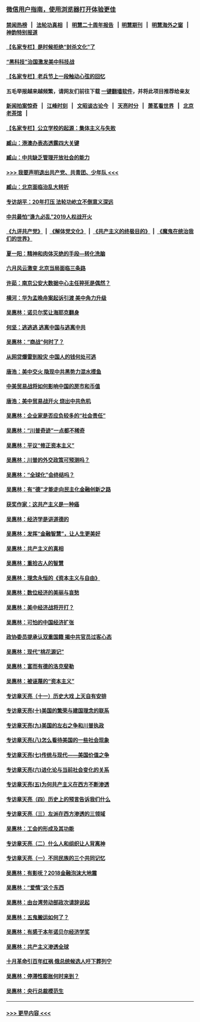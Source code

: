 ### [微信用户指南，使用浏览器打开体验更佳](https://github.com/gfw-breaker/banned-news1/blob/master/indexes/wechat-guide.md?t=0)
#### [禁闻热榜](热点新闻.md?t=0)  &nbsp;&nbsp;|&nbsp;&nbsp; [法轮功真相](https://github.com/gfw-breaker/truth/blob/master/README.md?t=0) &nbsp;&nbsp;|&nbsp;&nbsp; [明慧二十周年报告](https://github.com/gfw-breaker/mh-reports/blob/master/README.md?t=0) &nbsp;&nbsp;|&nbsp;&nbsp;[明慧期刊](https://github.com/gfw-breaker/mh-qikan) &nbsp;&nbsp;|&nbsp;&nbsp; [明慧海外之窗](https://github.com/gfw-breaker/mh-news/blob/master/README.md?t=0) &nbsp;&nbsp;|&nbsp;&nbsp; [神韵特别报道](https://github.com/gfw-breaker/mh-news/blob/master/shenyun.md?t=0)
#### [【名家专栏】是时候拒绝“封杀文化”了](../pages/nsc423/n11814093.md?t=02120055) 
#### [“黑科技”治国激发美中科技战](../pages/nsc423/n11638056.md?t=02120055) 
#### [【名家专栏】老兵节上一段触动心弦的回忆](../pages/nsc423/n11646016.md?t=02120055) 
#### 五毛举报越来越频繁，请网友们前往下载 [一键翻墙软件](https://github.com/gfw-breaker/ssr-accounts)，并将此项目推荐给亲友
#### [新闻拍案惊奇](https://github.com/gfw-breaker/banned-news1/blob/master/pages/link4.md) &nbsp;&nbsp;|&nbsp;&nbsp; [江峰时刻](https://github.com/gfw-breaker/banned-news1/blob/master/pages/link4.md) &nbsp;&nbsp;|&nbsp;&nbsp; [文昭谈古论今](https://github.com/gfw-breaker/banned-news1/blob/master/pages/link4.md) &nbsp;&nbsp;|&nbsp;&nbsp; [天亮时分](https://github.com/gfw-breaker/banned-news1/blob/master/pages/link4.md) &nbsp;&nbsp;|&nbsp;&nbsp; [萧茗看世界](https://github.com/gfw-breaker/banned-news1/blob/master/pages/link4.md) &nbsp;&nbsp;|&nbsp;&nbsp; [北京老茶馆](https://github.com/gfw-breaker/banned-news1/blob/master/pages/link4.md) &nbsp;&nbsp;|&nbsp;&nbsp; 
#### [【名家专栏】公立学校的起源：集体主义与失败](../pages/nsc423/n11601833.md?t=02120055) 
#### [臧山：港澳办表态透露四大关键](../pages/nsc423/n11421628.md?t=02120055) 
#### [臧山：中共缺乏管理开放社会的能力](../pages/nsc423/n11407457.md?t=02120055) 
#### [>>> 我要声明退出共产党、共青团、少年队 <<<](https://github.com/begood0513/goodnews/blob/master/quit/letter.md) 
#### [臧山：北京面临治乱大转折](../pages/nsc423/n11406895.md?t=02120055) 
#### [专访胡平：20年打压 法轮功屹立不倒意义深远](../pages/nsc423/n11398800.md?t=02120055) 
#### [中共最怕“逢九必乱”2019人权战开火](../pages/nsc423/n11385248.md?t=02120055) 
#### [《九评共产党》](https://github.com/begood0513/9ping.md/blob/master/README.md) &nbsp;|&nbsp; [《解体党文化》](../../../../jtdwh.md/blob/master/README.md)  &nbsp;|&nbsp; [《共产主义的终极目的》](../../../../gczydzjmd.md/blob/master/README.md) &nbsp;|&nbsp; [《魔鬼在统治我们的世界》](../../../../mgztzwmdsj.md/blob/master/README.md) 
#### [夏一阳：精神和肉体灭绝的手段—转化洗脑](../pages/nsc423/n11368250.md?t=02120055) 
#### [六月风云激变 北京当局面临三条路](../pages/nsc423/n11313668.md?t=02120055) 
#### [许茹：南京公安大数据中心主任猝死是偶然？](../pages/nsc423/n11064744.md?t=02120055) 
#### [横河：华为孟晚舟案起诉引渡 美中角力升级](../pages/nsc423/n11027230.md?t=02120055) 
#### [吴惠林：诺贝尔奖让海耶克翻身](../pages/nsc423/n10890049.md?t=02120055) 
#### [何坚：逃逃逃 逃离中国与逃离中共](../pages/nsc423/n10592891.md?t=02120055) 
#### [吴惠林：“商战”何时了？](../pages/nsc423/n10573558.md?t=02120055) 
#### [从网贷爆雷到股灾 中国人的钱何处可逃](../pages/nsc423/n10572800.md?t=02120055) 
#### [唐浩：美中交火 隐现中共黑势力混水摸鱼](../pages/nsc423/n10544040.md?t=02120055) 
#### [中美贸易战将如何影响中国的房市和币值](../pages/nsc423/n10543697.md?t=02120055) 
#### [唐浩：美中贸易战开火 烧出中共危机](../pages/nsc423/n10540126.md?t=02120055) 
#### [吴惠林：企业家是否应负较多的“社会责任”](../pages/nsc423/n10535022.md?t=02120055) 
#### [吴惠林：“川普奇迹”一点都不稀奇](../pages/nsc423/n10512808.md?t=02120055) 
#### [吴惠林：平议“修正资本主义”](../pages/nsc423/n10495724.md?t=02120055) 
#### [吴惠林：川普的外交政策可预测吗？](../pages/nsc423/n10462387.md?t=02120055) 
#### [吴惠林：“全球化”会终结吗？](../pages/nsc423/n10452838.md?t=02120055) 
#### [吴惠林：有“德”才能走向民主化金融创新之路](../pages/nsc423/n10432292.md?t=02120055) 
#### [获奖作家：这共产主义是一种癌](../pages/nsc423/n10431541.md?t=02120055) 
#### [吴惠林：经济学是讲道德的](../pages/nsc423/n10398014.md?t=02120055) 
#### [吴惠林：发挥“金融智慧”，让人生更美好](../pages/nsc423/n10375019.md?t=02120055) 
#### [吴惠林：共产主义的真相](../pages/nsc423/n10351394.md?t=02120055) 
#### [吴惠林：重拾古人的智慧](../pages/nsc423/n10337691.md?t=02120055) 
#### [吴惠林：理念永恒的《资本主义与自由》](../pages/nsc423/n10316274.md?t=02120055) 
#### [吴惠林：数位经济的美丽与哀愁](../pages/nsc423/n10292946.md?t=02120055) 
#### [吴惠林：美中经济战将开打？](../pages/nsc423/n10258825.md?t=02120055) 
#### [吴惠林：可怕的中国经济扩张](../pages/nsc423/n10219147.md?t=02120055) 
#### [政协委员提承认双重国籍 揭中共官员过客心态](../pages/nsc423/n10208809.md?t=02120055) 
#### [吴惠林：现代“桃花源记”](../pages/nsc423/n10185234.md?t=02120055) 
#### [吴惠林：富而有德的洛克斐勒](../pages/nsc423/n10142264.md?t=02120055) 
#### [吴惠林：被诬蔑的“资本主义”](../pages/nsc423/n10124816.md?t=02120055) 
#### [专访章天亮（十一）历史大戏 上天自有安排](../pages/nsc423/n10094905.md?t=02120055) 
#### [专访章天亮(十)美国的繁荣与建国理念的联系](../pages/nsc423/n10094899.md?t=02120055) 
#### [专访章天亮(九)美国的左右之争和川普执政](../pages/nsc423/n10094889.md?t=02120055) 
#### [专访章天亮(八)怎么看待美国的一些社会现象](../pages/nsc423/n10094857.md?t=02120055) 
#### [专访章天亮(七)传统与现代——美国价值之争](../pages/nsc423/n10093140.md?t=02120055) 
#### [专访章天亮(六)进化论与当前社会变化的关系](../pages/nsc423/n10092036.md?t=02120055) 
#### [专访章天亮(五)为何共产主义在西方不断渗透](../pages/nsc423/n10083620.md?t=02120055) 
#### [专访章天亮（四）历史上的预言告诉我们什么](../pages/nsc423/n10083606.md?t=02120055) 
#### [专访章天亮（三）左派在西方渗透的三领域](../pages/nsc423/n10081115.md?t=02120055) 
#### [吴惠林：工会的形成及其功能](../pages/nsc423/n10080633.md?t=02120055) 
#### [专访章天亮（二）什么人和组织让人背离神](../pages/nsc423/n10076637.md?t=02120055) 
#### [专访章天亮（一）不同民族的三个共同记忆](../pages/nsc423/n10074188.md?t=02120055) 
#### [吴惠林：有影呒？2018金融泡沫大地震](../pages/nsc423/n10040534.md?t=02120055) 
#### [吴惠林：“爱情”这个东西](../pages/nsc423/n10019423.md?t=02120055) 
#### [吴惠林：由台湾劳动部政次请辞说起](../pages/nsc423/n9979679.md?t=02120055) 
#### [吴惠林：五鬼搬运如何了？](../pages/nsc423/n9925338.md?t=02120055) 
#### [吴惠林：有感于本年诺贝尔经济学奖](../pages/nsc423/n9871883.md?t=02120055) 
#### [吴惠林：共产主义渗透全球](../pages/nsc423/n9812748.md?t=02120055) 
#### [十月革命引百年红祸 俄总统候选人吁下葬列宁](../pages/nsc423/n9810182.md?t=02120055) 
#### [吴惠林：停滞性膨胀何时来到？](../pages/nsc423/n9764136.md?t=02120055) 
#### [吴惠林：央行总裁模范生](../pages/nsc423/n9728134.md?t=02120055) 

----
#### [ >>> 更早内容 <<< ](../indexes/nsc423-earlier.md)
